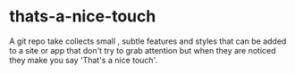 # thats-a-nice-touch
A git repo take collects small , subtle features and styles that can be added to a site or app that don't try to grab attention but when they are noticed they make you say 'That's a nice touch'.
